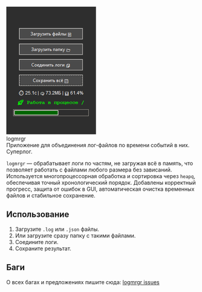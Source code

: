 ![logmrgr](Screenshot_6.png)
</br>logmrgr
</br>Приложение для объединения лог-файлов по времени событий в них.
</br>Суперлог.

`logmrgr` — обрабатывает логи по частям, не загружая всё в память, что позволяет работать с файлами любого размера без зависаний. Используется многопроцессорная обработка и сортировка через `heapq`, обеспечивая точный хронологический порядок. Добавлены корректный прогресс, защита от ошибок в GUI, автоматическая очистка временных файлов и стабильное сохранение.

## Использование
1. Загрузите `.log` или `.json` файлы.
2. Или загрузите сразу папку с такими файлами.
3. Соедините логи.
4. Сохраните результат.

## Баги
О всех багах и предложениях пишите сюда:
[logmrgr issues](https://github.com/ashtray01/logmrgr/issues)
